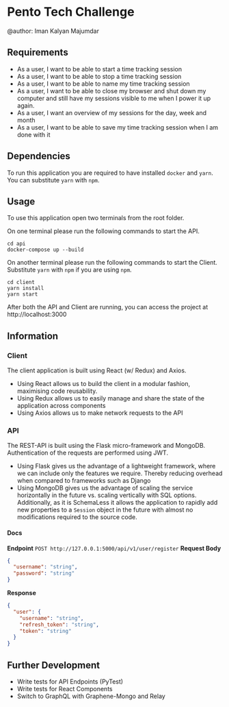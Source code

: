 # Pento Tech Challenge

@author: Iman Kalyan Majumdar

## Requirements

- As a user, I want to be able to start a time tracking session
- As a user, I want to be able to stop a time tracking session
- As a user, I want to be able to name my time tracking session
- As a user, I want to be able to close my browser and shut down my computer and still have my sessions visible to me when I power it up again.
- As a user, I want an overview of my sessions for the day, week and month
- As a user, I want to be able to save my time tracking session when I am done with it

## Dependencies

To run this application you are required to have installed `docker` and `yarn`. You can substitute `yarn` with `npm`.

## Usage

To use this application open two terminals from the root folder.

On one terminal please run the following commands to start the API.

```
cd api
docker-compose up --build
```

On another terminal please run the following commands to start the Client. Substitute `yarn` with `npm` if you are using `npm`.

```
cd client
yarn install
yarn start
```

After both the API and Client are running, you can access the project at http://localhost:3000

## Information

### Client

The client application is built using React (w/ Redux) and Axios.

- Using React allows us to build the client in a modular fashion, maximising code reusability.
- Using Redux allows us to easily manage and share the state of the application across components
- Using Axios allows us to make network requests to the API

### API

The REST-API is built using the Flask micro-framework and MongoDB. Authentication of the requests are performed using JWT.

- Using Flask gives us the advantage of a lightweight framework, where we can include only the features we require. Thereby reducing overhead when compared to frameworks such as Django
- Using MongoDB gives us the advantage of scaling the service horizontally in the future vs. scaling vertically with SQL options. Additionally, as it is SchemaLess it allows the application to rapidly add new properties to a `Session` object in the future with almost no modifications required to the source code.

#### Docs

**Endpoint** `POST http://127.0.0.1:5000/api/v1/user/register`
**Request Body**
```json
{
  "username": "string",
  "password": "string"
}
```
**Response**
```json
{
  "user": {
    "username": "string",
    "refresh_token": "string",
    "token": "string"
  }
}
```



## Further Development

 - Write tests for API Endpoints (PyTest)
 - Write tests for React Components
 - Switch to GraphQL with Graphene-Mongo and Relay
